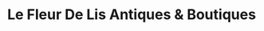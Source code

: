 ---
title: "Le Fleur De Lis Antiques & Boutiques"
url: /wilmington/le-fleur-de-lis-antiques-and-boutiques/
shop: interior decoration
---